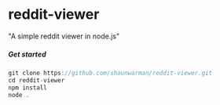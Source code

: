 # reddit-viewer

"A simple reddit viewer in node.js"

##### Get started
```javascript
git clone https://github.com/shaunwarman/reddit-viewer.git
cd reddit-viewer
npm install
node .
```